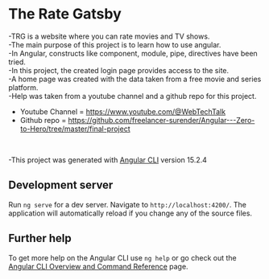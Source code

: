 # The Rate Gatsby

-TRG is a website where you can rate movies and TV shows. <br>
-The main purpose of this project is to learn how to use angular.<br>
-In Angular, constructs like component, module, pipe, directives have been tried.<br>
-In this project, the created login page provides access to the site.<br>
-A home page was created with the data taken from a free movie and series platform.<br>
-Help was taken from a youtube channel and a github repo for this project.<br>
- Youtube Channel = https://www.youtube.com/@WebTechTalk <br>
- Github repo = https://github.com/freelancer-surender/Angular---Zero-to-Hero/tree/master/final-project <br>

<br>

-This project was generated with [Angular CLI](https://github.com/angular/angular-cli) version 15.2.4

## Development server

Run `ng serve` for a dev server. Navigate to `http://localhost:4200/`. The application will automatically reload if you change any of the source files.

## Further help

To get more help on the Angular CLI use `ng help` or go check out the [Angular CLI Overview and Command Reference](https://angular.io/cli) page.
